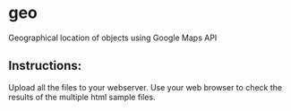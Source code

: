 # geo
Geographical location of objects using Google Maps API

Instructions:
-------------
Upload all the files to your webserver.
Use your web browser to check the results of the multiple html sample files.
